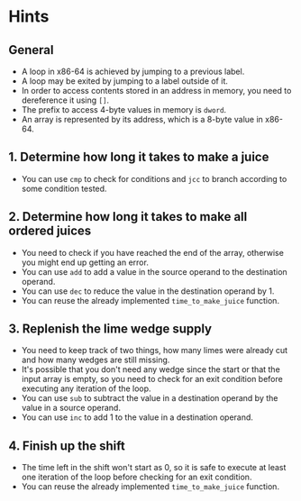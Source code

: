 # Hints

## General

- A loop in x86-64 is achieved by jumping to a previous label.
- A loop may be exited by jumping to a label outside of it.
- In order to access contents stored in an address in memory, you need to dereference it using `[]`.
- The prefix to access 4-byte values in memory is `dword`.
- An array is represented by its address, which is a 8-byte value in x86-64.

## 1. Determine how long it takes to make a juice

- You can use `cmp` to check for conditions and `jcc` to branch according to some condition tested.

## 2. Determine how long it takes to make all ordered juices

- You need to check if you have reached the end of the array, otherwise you might end up getting an error.
- You can use `add` to add a value in the source operand to the destination operand.
- You can use `dec` to reduce the value in the destination operand by 1.
- You can reuse the already implemented `time_to_make_juice` function.

## 3. Replenish the lime wedge supply

- You need to keep track of two things, how many limes were already cut and how many wedges are still missing.
- It's possible that you don't need any wedge since the start or that the input array is empty, so you need to check for an exit condition before executing any iteration of the loop.
- You can use `sub` to subtract the value in a destination operand by the value in a source operand.
- You can use `inc` to add 1 to the value in a destination operand.

## 4. Finish up the shift

- The time left in the shift won't start as 0, so it is safe to execute at least one iteration of the loop before checking for an exit condition.
- You can reuse the already implemented `time_to_make_juice` function.
